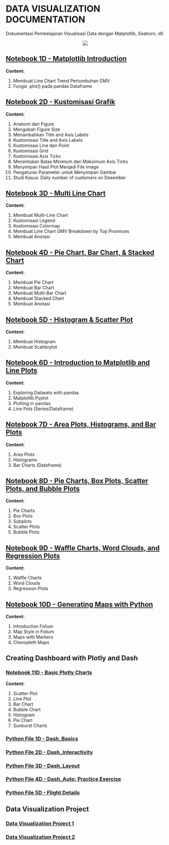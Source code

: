 # DATA VISUALIZATION DOCUMENTATION
Dokumentasi Pembelajaran Visualisasi Data dengan Matplotlib, Seaborn, dll.

<p align="center">
  <img src="https://github.com/dikoharyadhanto/Data-Visualization-Documentation/blob/6e6968796b30da4d4e34e427c30d4b1fb3b805cb/matplotlib.svg" />
</p>

## [Notebook 1D - Matplotlib Introduction](https://github.com/dikoharyadhanto/Data-Visualization-Documentation/blob/6e6968796b30da4d4e34e427c30d4b1fb3b805cb/001-Pengenalan_Matplotlib.ipynb)

**Content:**

1. Membuat Line Chart Trend Pertumbuhan GMV
2. Fungsi .plot() pada pandas Dataframe

## [Notebook 2D - Kustomisasi Grafik](https://github.com/dikoharyadhanto/Data-Visualization-Documentation/blob/e49d6a9a5d65659d528fafab80ca7505b4a134d4/002-Kustomisasi_Grafik.ipynb)

**Content:**

1. Anatomi dari Figure
2. Mengubah Figure Size
3. Menambahkan Title and Axis Labels
4. Kustomisasi Title and Axis Labels
5. Kustomisasi Line dan Point
6. Kustomisasi Grid
7. Kustomisasi Axis Ticks
8. Menentukan Batas Minimum dan Maksimum Axis Ticks
9. Menyimpan Hasil Plot Menjadi File Image
10. Pengaturan Parameter untuk Menyimpan Gambar
11. Studi Kasus: Daily number of customers on Desember

## [Notebook 3D - Multi Line Chart](https://github.com/dikoharyadhanto/Data-Visualization-Documentation/blob/5b1a3117141899cb8ed962c8e8ac84bd80db9e2a/003_Multi_Line_Chart.ipynb)

**Content:**

1. Membuat Multi-Line Chart
2. Kustomisasi Legend
3. Kustomisasi Colormap
4. Membuat Line Chart GMV Breakdown by Top Provinces
5. Membuat Anotasi

## [Notebook 4D - Pie Chart, Bar Chart, & Stacked Chart](https://github.com/dikoharyadhanto/Data-Visualization-Documentation/blob/c3425632960849e6fcd8ed00c712d634adf3934b/004-Pie_Bar_Stacked_Chart.ipynb)

**Content:**

1. Membuat Pie Chart
2. Membuat Bar Chart
3. Membuat Multi-Bar Chart
4. Membuat Stacked Chart
5. Membuat Anotasi

## [Notebook 5D - Histogram & Scatter Plot](https://github.com/dikoharyadhanto/Data-Visualization-Documentation/blob/1c1e04e8afbbb110507cf5fb890cb73216a18988/005-Histogram_Scatter_Plot.ipynb)

**Content:**

1. Membuat Histogram
2. Membuat Scatterplot

## [Notebook 6D - Introduction to Matplotlib and Line Plots](https://github.com/dikoharyadhanto/Data-Visualization-Documentation/blob/91e98f5fb0c701a3e7fbcd5274b74cbb530f5d2e/DV0101EN-1-1-1-Introduction-to-Matplotlib-and-Line-Plots.ipynb)

**Content:**

1. Exploring Datasets with pandas 
2. Matplotlib.Pyplot
3. Plotting in pandas
4. Line Pots (Series/Dataframe)

## [Notebook 7D - Area Plots, Histograms, and Bar Plots](https://github.com/dikoharyadhanto/Data-Visualization-Documentation/blob/50fbafa681f25df98359409bf5a3b78c5faaf140/DV0101EN-2-2-1-Area-Plots-Histograms-and-Bar-Charts-py-v2.0.ipynb)

**Content:**

1. Area Plots
2. Histograms
3. Bar Charts (Dataframe)

## [Notebook 8D - Pie Charts, Box Plots, Scatter Plots, and Bubble Plots](https://github.com/dikoharyadhanto/Data-Visualization-Documentation/blob/cff8672f0639bb15de6aa78bdde06e8ad6d432fa/DV0101EN-2-3-1-Pie-Charts-Box-Plots-Scatter-Plots-and-Bubble-Plots-py-v2.0.ipynb)

**Content:**

1. Pie Charts
2. Box Plots
3. Subplots
4. Scatter Plots
5. Bubble Plots

## [Notebook 9D - Waffle Charts, Word Clouds, and Regression Plots](https://github.com/dikoharyadhanto/Data-Visualization-Documentation/blob/79f911650fe79b1594d946e65f881729160e5dc8/DV0101EN-3-4-1-Waffle-Charts-Word-Clouds-and-Regression-Plots-py-v2.0.ipynb)

**Content:**

1. Waffle Charts
2. Word Clouds
3. Regression Plots

## [Notebook 10D - Generating Maps with Python](https://github.com/dikoharyadhanto/Data-Visualization-Documentation/blob/a9c1335d3b3c330fae8e567c4a81de87227fdd78/DV0101EN-3-5-1-Generating-Maps-in-Python-py-v2.0.ipynb)

**Content:**

1. Introduction Folium
2. Map Style in Folium
3. Maps with Markers
4. Choropleth Maps

## Creating Dashboard with Plotly and Dash
### [Notebook 11D - Basic Plotly Charts](https://github.com/dikoharyadhanto/Data-Visualization-Documentation/blob/474fdfd1bcd78f55d667d2deb4dc2f333dbd88aa/4.3_Plotly_Basics.ipynb)

**Content:**

1. Scatter Plot
2. Line Plot
3. Bar Chart
4. Bubble Chart
5. Histogram
6. Pie Chart
7. Sunburst Charts

### [Python File 1D - Dash_Basics](https://github.com/dikoharyadhanto/Data-Visualization-Documentation/blob/93a3ac24663eed1c7642b49bb3c12e729b455eb6/dash_basics.py)

### [Python File 2D - Dash_Interactivity](https://github.com/dikoharyadhanto/Data-Visualization-Documentation/blob/241b345eace77010596f7b0ec959497d688e4b8c/dash_interactivity.py)

### [Python File 3D - Dash_Layout](https://github.com/dikoharyadhanto/Data-Visualization-Documentation/blob/2ecd0b95e40b2dc2f4e3aff14e5ac4fd7d4fb99b/dash_layout.py)

### [Python File 4D - Dash_Auto: Practice Exercise](https://github.com/dikoharyadhanto/Data-Visualization-Documentation/blob/00f483a192b0098b33805dfc99068f3a7f211237/Dash_Auto.py)

### [Python File 5D - Flight Details](https://github.com/dikoharyadhanto/Data-Visualization-Documentation/blob/4169c4a39a394d30a1883d637b06d044e0b1f8e8/flight_details.py)


## Data Visualization Project

### [Data Visualization Project 1](https://github.com/dikoharyadhanto/Data-Visualization-Documentation/blob/2d2963eca59980463b6c344cee48066f461a47ea/Data_Visualization_Project_1.ipynb)

### [Data Visualization Project 2](https://github.com/dikoharyadhanto/Data-Visualization-Documentation/blob/a85c2b817c944ed4e393ca3f27a4030c39e59a1c/5_Peer_Graded_Assignment_Questions.py)
